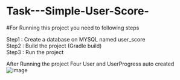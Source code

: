 # Task---Simple-User-Score-

#For Running this project you need to following steps <br />

Step1 : Create a database on MYSQL named user_score <br />
Step2 : Build the project (Gradle build) <br />
Step3 : Run the project

After Running the project Four User and UserProgress auto created
![image](https://user-images.githubusercontent.com/70557643/148155845-73201b4d-fcca-474f-84a8-b54f0551c37d.png)

